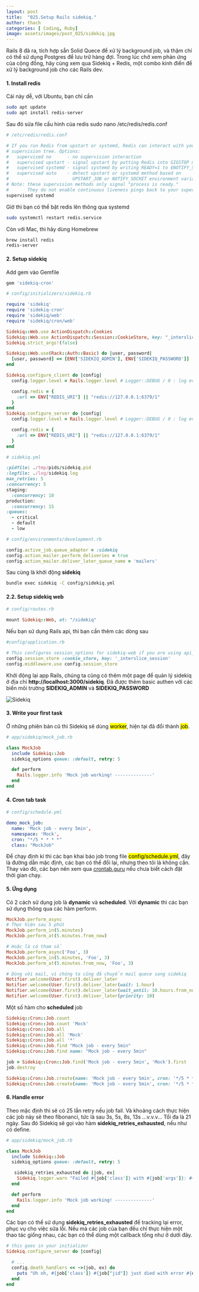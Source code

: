 ```yaml
---
layout: post
title:  "025.Setup Rails sidekiq."
author: thach
categories: [ Coding, Ruby]
image: assets/images/post_025/sidekiq.jpg
---
```

Rails 8 đã ra, tích hợp sẵn Solid Quece để xử lý background job, và thậm chí có thể sử dụng Postgres để lưu trữ hàng đợi. Trong lúc chờ xem phản ứng của cộng đồng, hãy cùng xem qua Sidekiq + Redis, một combo kinh điển để xử lý background job cho các Rails dev.

#### 1. Install redis
Cái này dễ, với Ubuntu, bạn chỉ cần
```sh
sudo apt update
sudo apt install redis-server
```

Sau đó sửa file cấu hình của redis
sudo nano /etc/redis/redis.conf

```sh
# /etc/redis/redis.conf

# If you run Redis from upstart or systemd, Redis can interact with your
# supervision tree. Options:
#   supervised no      - no supervision interaction
#   supervised upstart - signal upstart by putting Redis into SIGSTOP mode
#   supervised systemd - signal systemd by writing READY=1 to $NOTIFY_SOCKET
#   supervised auto    - detect upstart or systemd method based on
#                        UPSTART_JOB or NOTIFY_SOCKET environment variables
# Note: these supervision methods only signal "process is ready."
#       They do not enable continuous liveness pings back to your supervisor.
supervised systemd
```
Giờ thì bạn có thể bật redis lên thông qua systemd
```sh
sudo systemctl restart redis.service
```

Còn với Mac, thì hãy dùng Homebrew
```sh
brew install redis
redis-server
```

#### 2. Setup sidekiq
Add gem vào Gemfile
```ruby
gem 'sidekiq-cron'
```

```ruby
# config/initializers/sidekiq.rb

require 'sidekiq'
require 'sidekiq-cron'
require 'sidekiq/web'
require 'sidekiq/cron/web'

Sidekiq::Web.use ActionDispatch::Cookies
Sidekiq::Web.use ActionDispatch::Session::CookieStore, key: "_interslice_session"
Sidekiq.strict_args!(false)

Sidekiq::Web.use(Rack::Auth::Basic) do |user, password|
  [user, password] == [ENV['SIDEKIQ_ADMIN'], ENV['SIDEKIQ_PASSWORD']]
end

Sidekiq.configure_client do |config|
  config.logger.level = Rails.logger.level # Logger::DEBUG / 0 : log everything

  config.redis = {
    :url => ENV["REDIS_URI"] || "redis://127.0.0.1:6379/1"
  }
end
Sidekiq.configure_server do |config|
  config.logger.level = Rails.logger.level # Logger::DEBUG / 0 : log everything

  config.redis = {
    :url => ENV["REDIS_URI"] || "redis://127.0.0.1:6379/1"
  }
end
```

```ruby
# sidekiq.yml

:pidfile: ./tmp/pids/sidekiq.pid
:logfile: ./log/sidekiq.log
max_retries: 5
:concurrency: 5
staging:
  :concurrency: 10
production:
  :concurrency: 15
:queues:
  - critical
  - default
  - low
```
```ruby
# config/environments/development.rb

config.active_job.queue_adapter = :sidekiq
config.action_mailer.perform_deliveries = true
config.action_mailer.deliver_later_queue_name = 'mailers'
```
Sau cùng là khởi động **sidekiq**
```sh
bundle exec sidekiq -C config/sidekiq.yml
```
#### 2.2. Setup sidekiq web
```ruby
# config/routes.rb

mount Sidekiq::Web, at: "/sidekiq"
```

Nếu bạn sử dụng Rails api, thì bạn cần thêm các dòng sau

```ruby
#config/application.rb

# This configures session_options for sidekiq-web if you are using api_only: true
config.session_store :cookie_store, key: '_interslice_session'
config.middleware.use config.session_store
```

Khởi động lại app Rails, chúng ta cũng có thêm một page để quản lý sidekiq ở địa chỉ **http://localhost:3000/sidekiq**. Đã được thêm basic authen với các biến môi trường **SIDEKIQ_ADMIN** và **SIDEKIQ_PASSWORD**

![Sidekiq]({{site.baseurl}}/assets/images/post_025/sidekiq-web.png)

#### 3. Write your first task
Ở những phiên bản cũ thì Sidekiq sẽ dùng <mark>worker</mark>, hiện tại đã đổi thành <mark>job</mark>.
```ruby
# app/sidekiq/mock_job.rb

class MockJob
  include Sidekiq::Job
  sidekiq_options queue: :default, retry: 5

  def perform
    Rails.logger.info 'Mock job working! --------------'
  end
end
```
#### 4. Cron tab task
```yaml
# config/schedule.yml

demo_mock_job:
  name: 'Mock job - every 5min',
  namespace: 'Mock',
  cron: "*/5 * * * *"
  class: "MockJob"
```
Để chạy định kì thì các bạn khai báo job trong file <mark>config/schedule.yml</mark>, đây là đường dẫn mặc định, các bạn có thể đổi lại, nhưng theo tôi là không cần. Thay vào đó, các bạn nên xem qua [crontab.guru](https://crontab.guru/) nếu chưa biết cách đặt thời gian chạy.

#### 5. Ứng dụng
Có 2 cách sử dụng job là **dynamic** và **scheduled**. Với **dynamic** thì các bạn sử dụng thông qua các hàm perform.

```ruby
MockJob.perform_async
# Thực hiện sau 5 phút
MockJob.perform_in(5.minutes)
MockJob.perform_at(5.minutes.from_now)

# Hoặc là có tham số
MockJob.perform_async('Foo', 3)
MockJob.perform_in(5.minutes, 'Foo', 3)
MockJob.perform_at(5.minutes.from_now, 'Foo', 3)

# Dùng với mail, vì chúng ta cũng đã chuyển mail quece sang sidekiq
Notifier.welcome(User.first).deliver_later
Notifier.welcome(User.first).deliver_later(wait: 1.hour)
Notifier.welcome(User.first).deliver_later(wait_until: 10.hours.from_now)
Notifier.welcome(User.first).deliver_later(priority: 10)
```

Một số hàm cho **scheduled** job
```ruby
Sidekiq::Cron::Job.count
Sidekiq::Cron::Job.count 'Mock'
Sidekiq::Cron::Job.all
Sidekiq::Cron::Job.all 'Mock'
Sidekiq::Cron::Job.all '*'
Sidekiq::Cron::Job.find "Mock job - every 5min"
Sidekiq::Cron::Job.find name: "Mock job - every 5min"

job = Sidekiq::Cron::Job.find('Mock job - every 5min', 'Mock').first
job.destroy

Sidekiq::Cron::Job.create(name: 'Mock job - every 5min', cron: '*/5 * * * *', class: 'MockJob')
Sidekiq::Cron::Job.create(name: 'Mock job - every 5min', cron: '*/5 * * * *', class: 'MockJob', args: 'Foo')
```
#### 6. Handle error
Theo mặc định thì sẽ có 25 lần retry nếu job fail. Và khoảng cách thực hiện các job này sẽ theo fibonanci, tức là sau 3s, 5s, 8s, 13s ...v.v.v... Tối đa là 21 ngày. Sau đó Sidekiq sẽ gọi vào hàm **sidekiq_retries_exhausted**, nếu như có define.

```ruby
# app/sidekiq/mock_job.rb

class MockJob
  include Sidekiq::Job
  sidekiq_options queue: :default, retry: 5

   sidekiq_retries_exhausted do |job, ex|
    Sidekiq.logger.warn "Failed #{job['class']} with #{job['args']}: #{job['error_message']}"
  end

  def perform
    Rails.logger.info 'Mock job working! --------------'
  end
end
```
Các bạn có thể sử dụng **sidekiq_retries_exhausted** để tracking lại error, phục vụ cho việc sữa lỗi. Nếu mà các job của bạn đều chỉ thực hiện một thao tác giống nhau, các bạn có thể dùng một callback tổng như ở dưới đây.

```ruby
# this goes in your initializer
Sidekiq.configure_server do |config|

  # ...
  config.death_handlers << ->(job, ex) do
    puts "Uh oh, #{job['class']} #{job["jid"]} just died with error #{ex.message}."
  end
end
```
